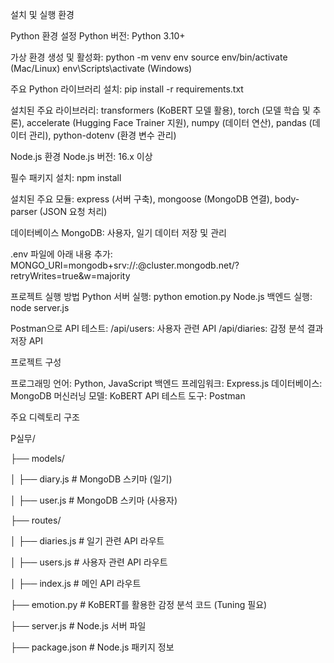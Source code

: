 설치 및 실행 환경


Python 환경 설정
Python 버전: Python 3.10+


가상 환경 생성 및 활성화:
python -m venv env
source env/bin/activate (Mac/Linux)
env\Scripts\activate (Windows)


주요 Python 라이브러리 설치:
pip install -r requirements.txt



설치된 주요 라이브러리: transformers (KoBERT 모델 활용), torch (모델 학습 및 추론), accelerate (Hugging Face Trainer 지원), numpy (데이터 연산), pandas (데이터 관리), python-dotenv (환경 변수 관리)




Node.js 환경
Node.js 버전: 16.x 이상



필수 패키지 설치:
npm install



설치된 주요 모듈: express (서버 구축), mongoose (MongoDB 연결), body-parser (JSON 요청 처리)



데이터베이스
MongoDB: 사용자, 일기 데이터 저장 및 관리


.env 파일에 아래 내용 추가:
MONGO_URI=mongodb+srv://<username>:<password>@cluster.mongodb.net/<dbname>?retryWrites=true&w=majority


프로젝트 실행 방법
Python 서버 실행: python emotion.py
Node.js 백엔드 실행: node server.js


Postman으로 API 테스트:
/api/users: 사용자 관련 API
/api/diaries: 감정 분석 결과 저장 API


프로젝트 구성


프로그래밍 언어: Python, JavaScript
백엔드 프레임워크: Express.js
데이터베이스: MongoDB
머신러닝 모델: KoBERT
API 테스트 도구: Postman


주요 디렉토리 구조

P실무/

├── models/

│ ├── diary.js # MongoDB 스키마 (일기)

│ ├── user.js # MongoDB 스키마 (사용자)

├── routes/

│ ├── diaries.js # 일기 관련 API 라우트

│ ├── users.js # 사용자 관련 API 라우트

│ ├── index.js # 메인 API 라우트

├── emotion.py # KoBERT를 활용한 감정 분석 코드 (Tuning 필요)

├── server.js # Node.js 서버 파일

├── package.json # Node.js 패키지 정보
